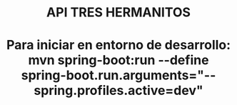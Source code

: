 <h1 align="center"> API TRES HERMANITOS </h1>

<h1 align="center"> Para iniciar en entorno de desarrollo: mvn spring-boot:run --define spring-boot.run.arguments="--spring.profiles.active=dev"
</h1>

